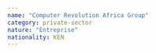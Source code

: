 ```yaml
---
name: "Computer Revolution Africa Group"
category: private-sector
nature: "Entreprise"
nationality: KEN
---
```

